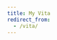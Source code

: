```yaml
---
title: My Vita
redirect_from:
  - /vita/
---
```


<meta http-equiv="refresh" content="7; url='{site.baseurl}/assets/docs/vita.pdf'" />
